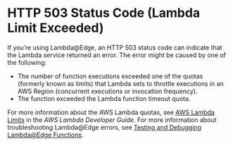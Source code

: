 # HTTP 503 Status Code \(Lambda Limit Exceeded\)<a name="http-503-lambda-limit-execeeded-error"></a>

If you’re using Lambda@Edge, an HTTP 503 status code can indicate that the Lambda service returned an error\. The error might be caused by one of the following:
+ The number of function executions exceeded one of the quotas \(formerly known as limits\) that Lambda sets to throttle executions in an AWS Region \(concurrent executions or invocation frequency\)\.
+ The function exceeded the Lambda function timeout quota\.

For more information about the AWS Lambda quotas, see [AWS Lambda Limits](https://docs.aws.amazon.com/lambda/latest/dg/limits.html) in the *AWS Lambda Developer Guide*\. For more information about troubleshooting Lambda@Edge errors, see [Testing and Debugging Lambda@Edge Functions](lambda-edge-testing-debugging.md)\.